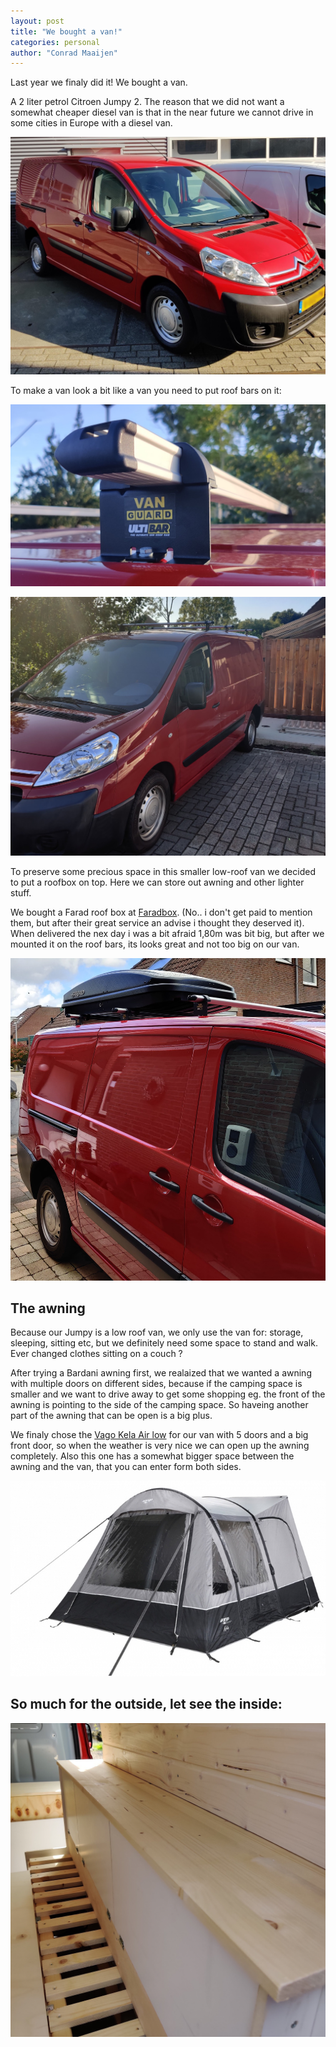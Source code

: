```yaml
---
layout: post
title: "We bought a van!"
categories: personal
author: "Conrad Maaijen"
---
```


Last year we finaly did it! We bought a van.

<!--more-->

A 2 liter petrol Citroen Jumpy 2. The reason that we did not want
a somewhat cheaper diesel van is that in the near future we cannot drive in some cities in Europe with a diesel van.

![In front of the car dealer](/assets/jumpy/bought-a-van.jpg)

To make a van look a bit like a van you need to put roof bars on it:

![First: the bars](/assets/jumpy/ulti-bars.jpg)

![The result with bars](/assets/jumpy/jumpy.jpg)

To preserve some precious space in this smaller low-roof van we decided to put a roofbox on top. Here we can store out awning and other lighter stuff.

We bought a Farad roof box at [Faradbox](https://www.faradbox.nl). (No.. i don't get paid to mention them, but after their great service an advise i thought they deserved it). When delivered the nex day i was a bit afraid 1,80m was bit big, but after we mounted it on the roof bars, its looks great and not too big on our van.

![The Roofbox](/assets/jumpy/our-jumpy.jpg)

## The awning

Because our Jumpy is a low roof van, we only use the van for:
storage, sleeping, sitting etc, but we definitely need some space to stand and walk. Ever changed clothes sitting on a couch ?

After trying a Bardani awning first, we realaized that we wanted a awning with multiple doors on different sides, because if the camping space is smaller and we want to drive away to get some shopping eg. the front of the awning is pointing to the side of the camping space. So haveing another part of the awning that can be open is a big plus.

We finaly chose the [Vago Kela Air low](https://www.vango.co.uk/nl/awnings/150-kela-v-air-low.html) for our van with 5 doors and a big front door, so when the weather is very nice we can open up the awning completely. Also this one has a somewhat bigger space between the awning and the van, that you can enter form both sides.

![](/assets/jumpy/vango-kela-low-awning.jpg)

## So much for the outside, let see the inside:

![Our side-table](/assets/jumpy/side-table.jpg)
